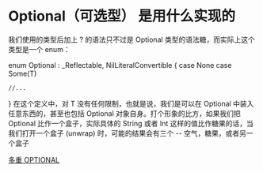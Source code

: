 # Optional（可选型） 是用什么实现的

我们使用的类型后加上 ? 的语法只不过是 Optional 类型的语法糖，而实际上这个类型是一个 enum：

enum Optional<T> : _Reflectable, NilLiteralConvertible {
    case None
    case Some(T)

    //...
}
在这个定义中，对 T 没有任何限制，也就是说，我们是可以在 Optional 中装入任意东西的，甚至也包括 Optional 对象自身。打个形象的比方，如果我们把 Optional 比作一个盒子，实际具体的 String 或者 Int 这样的值比作糖果的话，当我们打开一个盒子 (unwrap) 时，可能的结果会有三个 -- 空气，糖果，或者另一个盒子

[多重 OPTIONAL](https://swifter.tips/multiple-optional/)